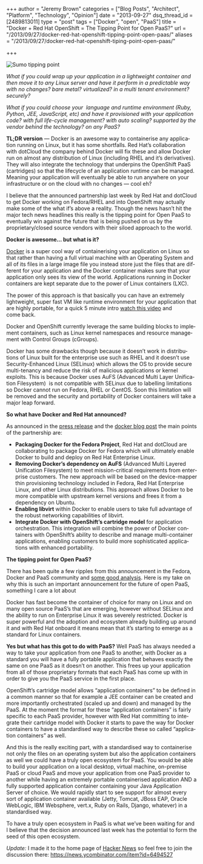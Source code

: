 +++
author = "Jeremy Brown"
categories = ["Blog Posts", "Architect", "Platform", "Technology", "Opinion"]
date = "2013-09-27"
dsq_thread_id = [2489813011]
type = "post"
tags = ["Docker", "open", "PaaS"]
title = "Docker + Red Hat OpenShift = The Tipping Point for Open PaaS?"
url = "/2013/09/27/docker-red-hat-openshift-tipping-point-open-paas/"
aliases = "/2013/09/27/docker-red-hat-openshift-tiping-point-open-paas/"

+++


![Sumo tipping point](/uploads/sumo-tipping-point.jpg)

_What if you could wrap up your appli­ca­tion in a light­weight con­tainer and then move it to any Linux server and have it per­form in a pre­dictable way with no changes? bare metal? vir­tu­al­ized? in a multi ten­ant envi­ron­ment? securely?_

_What if you could choose your  lan­guage and run­time envi­ron­ment (Ruby, Python, JEE, JavaScript, etc) and have it pro­vi­sioned with your appli­ca­tion code? with full life-cycle man­age­ment? with auto scal­ing? sup­ported by the ven­dor behind the tech­nol­ogy? on any PaaS?_

**TL;DR ver­sion** — Docker is an awe­some way to con­tainer­ise any appli­ca­tion run­ning on Linux, but it has some short­falls. Red Hat’s col­lab­o­ra­tion with dot­Cloud the com­pany behind Docker will fix these and allow Docker run on almost any dis­tri­b­u­tion of Linux (includ­ing RHEL and it’s deriv­a­tives). They will also inte­grate the tech­nol­ogy that under­pins the Open­Shift PaaS (car­tridges) so that the life­cy­cle of an appli­ca­tion run­time can be man­aged. Mean­ing your appli­ca­tion will even­tu­ally be able to run any­where on your infra­struc­ture or on the cloud with no changes — cool eh?

<!--more-->

I believe that the announced part­ner­ship last week by Red Hat and dot­Cloud to get Docker work­ing on Fedora/RHEL and into Open­Shift may actu­ally make some of the what if’s above a real­ity. Though the news hasn’t hit the major tech news head­lines this really is the tip­ping point for Open PaaS to even­tu­ally win against the future that is being pushed on us by the proprietary/closed source ven­dors with their siloed approach to the world.

**Docker is awe­some… but what is it?**

[Docker][1] is a super cool way of con­tainer­is­ing your appli­ca­tion on Linux so that rather than hav­ing a full vir­tual machine with an Oper­at­ing Sys­tem and all of its files in a large image file you instead store just the files that are dif­fer­ent for your appli­ca­tion and the Docker con­tainer makes sure that your appli­ca­tion only sees its view of the world. Appli­ca­tions run­ning in Docker con­tain­ers are kept sep­a­rate due to the power of Linux con­tain­ers (LXC).

The power of this approach is that basi­cally you can have an extremely light­weight, super fast VM like run­time envi­ron­ment for your appli­ca­tion that are highly portable, for a quick 5 minute intro [watch this video][2] and come back.

Docker and Open­Shift cur­rently lever­age the same build­ing blocks to imple­ment con­tain­ers, such as Linux ker­nel name­spaces and resource man­age­ment with Con­trol Groups (cGroups).

Docker has some draw­backs though because it doesn’t work in dis­tri­b­u­tions of Linux built for the enter­prise use such as RHEL and it doesn’t use Security-Enhanced Linux (SELinux) which allows the OS to pro­vide secure multi-tenancy and reduce the risk of mali­cious appli­ca­tions or ker­nel exploits. This is because Docker uses AuFS (Advanced Multi Layer Uni­fi­ca­tion Filesys­tem)  is not com­pat­i­ble with SELinux due to labelling lim­i­ta­tions so Docker can­not run on Fedora, RHEL or Cen­tOS. Soon this lim­i­ta­tion will be removed and the secu­rity and porta­bil­ity of Docker con­tain­ers will take a major leap forward.

**So what have Docker and Red Hat announced?**

As announced in the [press release][3] and the [docker blog post][4] the main points of the part­ner­ship are:

  * **Pack­ag­ing Docker for the Fedora Project**, Red Hat and dot­Cloud are col­lab­o­rat­ing to pack­age Docker for Fedora which will ulti­mately enable Docker to build and deploy on Red Hat Enter­prise Linux.
  * **Remov­ing Docker’s depen­dency on AuFS** (Advanced Multi Lay­ered Uni­fi­ca­tion Filesys­tem) to meet mission-critical require­ments from enter­prise cus­tomers. The new approach will be based on the device-mapper thin pro­vi­sion­ing tech­nol­ogy included in Fedora, Red Hat Enter­prise Linux, and other Linux dis­tri­b­u­tions. This approach allows Docker to be more com­pat­i­ble with upstream ker­nel ver­sions and frees it from a depen­dency on Ubuntu.
  * **Enabling lib­virt** within Docker to enable users to take full advan­tage of the robust net­work­ing capa­bil­i­ties of libvirt.
  * **Inte­grate Docker with OpenShift’s car­tridge model** for appli­ca­tion orches­tra­tion. This inte­gra­tion will com­bine the power of Docker con­tain­ers with OpenShift’s abil­ity to describe and man­age multi-container appli­ca­tions, enabling cus­tomers to build more sophis­ti­cated appli­ca­tions with enhanced portability.

**The tip­ping point for Open PaaS?**

There has been quite a few rip­ples from this announce­ment in the Fedora, Docker and PaaS com­mu­nity and [some good analy­sis][5]. Here is my take on why this is such an impor­tant announce­ment for the future of open PaaS, some­thing I care a lot about

Docker has fast become the con­tainer of choice for many on Linux and on many open source PaaS’s that are emerg­ing, how­ever with­out SELinux and the abil­ity to run on Enter­prise Linux it was severely restricted. Docker is super pow­er­ful and the adop­tion and ecosys­tem already build­ing up around it and with Red Hat onboard it means mean that it’s start­ing to emerge as a stan­dard for Linux containers.

**Yes but what has this got to do with PaaS?** Well PaaS has always needed a way to take your appli­ca­tion from one PaaS to another, with Docker as a stan­dard you will have a fully portable appli­ca­tion that behaves exactly the same on one PaaS as it doesn’t on another. This frees up your appli­ca­tion from all of those pro­pri­etary for­mats that each PaaS has come up with in order to give you the PaaS ser­vice in the first place.

OpenShift’s car­tridge model allows “appli­ca­tion con­tain­ers” to be defined in a com­mon man­ner so that for exam­ple a JEE con­tainer can be cre­ated and more impor­tantly orches­trated (scaled up and down) and man­aged by the PaaS. At the moment the for­mat for these “appli­ca­tion con­tain­ers” is fairly spe­cific to each PaaS provider, how­ever with Red Hat com­mit­ting to inte­grate their car­tridge model with Docker it starts to pave the way for Docker con­tain­ers to have a stan­dard­ised way to describe these so called “appli­ca­tion con­tain­ers” as well.

And this is the really excit­ing part, with a stan­dard­ised way to con­tainer­ise not only the files on an oper­at­ing sys­tem but also the appli­ca­tion con­tain­ers as well we could have a truly open ecosys­tem for PaaS. You would be able to build your appli­ca­tion on a local desk­top, vir­tual machine, on-premise PaaS or cloud PaaS and move your appli­ca­tion from one PaaS provider to another while hav­ing an extremely portable con­tainer­ised appli­ca­tion AND a fully sup­ported appli­ca­tion con­tainer con­tain­ing your Java Appli­ca­tion Server of choice. We would rapidly start to see sup­port for almost every sort of appli­ca­tion con­tainer avail­able (Jetty, Tom­cat, JBoss EAP, Ora­cle WebLogic, IBM Web­sphere, vert.x, Ruby on Rails, Django, what­ever) in a stan­dard­ised way.

To have a truly open ecosys­tem in PaaS is what we’ve been wait­ing for and I believe that the deci­sion announced last week has the poten­tial to form the seed of this open ecosystem.

_Update:_ I made it to the home page of [Hacker News][6] so feel free to join the dis­cus­sion there: <https://news.ycombinator.com/item?id=6494527>

 [1]: http://www.docker.io/
 [2]: https://www.youtube.com/watch?v=wW9CAH9nSLs
 [3]: http://gb.redhat.com/about/news/press-archive/2013/9/red-hat-and-dotcloud-collaborate-on-docker-to-bring-next-generation-linux-container-enhancements-to-openshift
 [4]: http://blog.docker.io/2013/09/red-hat-and-docker-collaborate/
 [5]: http://allthingsplatforms.com/platforms/the-importance-of-red-hat-docker-partnership/
 [6]: https://news.ycombinator.com/
